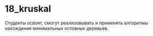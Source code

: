 # 18_kruskal
Студенты освоят, смогут реализовывать и применять алгоритмы нахождения минимальных остовных деревьев.
